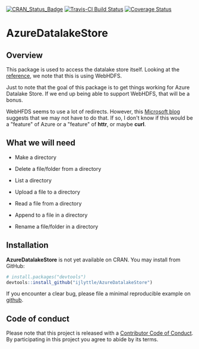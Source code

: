 
<!-- README.md is generated from README.Rmd. Please edit that file -->
[![CRAN\_Status\_Badge](http://www.r-pkg.org/badges/version/AzureDatalakeStore)](https://cran.r-project.org/package=AzureDatalakeStore) [![Travis-CI Build Status](https://travis-ci.org/ijlyttle/AzureDatalakeStore.svg?branch=master)](https://travis-ci.org/ijlyttle/AzureDatalakeStore) [![Coverage Status](https://img.shields.io/codecov/c/github/ijlyttle/AzureDatalakeStore/master.svg)](https://codecov.io/github/ijlyttle/AzureDatalakeStore?branch=master)

AzureDatalakeStore
==================

Overview
--------

This package is used to access the datalake store itself. Looking at the [reference](https://docs.microsoft.com/en-us/rest/api/datalakestore/webhdfs-filesystem-apis), we note that this is using WebHDFS.

Just to note that the goal of this package is to get things working for Azure Datalake Store. If we end up being able to support WebHDFS, that will be a bonus.

WebHFDS seems to use a lot of redirects. However, this [Microsoft blog](https://blogs.msdn.microsoft.com/microsoftrservertigerteam/2017/03/14/using-r-to-perform-filesystem-operations-on-azure-data-lake-store/) suggests that we may not have to do that. If so, I don't know if this would be a "feature" of Azure or a "feature" of **httr**, or maybe **curl**.

What we will need
-----------------

-   Make a directory

-   Delete a file/folder from a directory

-   List a directory

-   Upload a file to a directory

-   Read a file from a directory

-   Append to a file in a directory

-   Rename a file/folder in a directory

Installation
------------

**AzureDatalakeStore** is not yet available on CRAN. You may install from GitHub:

``` r
# install.packages("devtools")
devtools::install_github("ijlyttle/AzureDatalakeStore")
```

If you encounter a clear bug, please file a minimal reproducible example on [github](https://github.com/ijlyttle/AzureDatalakeStore/issues).

Code of conduct
---------------

Please note that this project is released with a [Contributor Code of Conduct](CONDUCT.md). By participating in this project you agree to abide by its terms.
